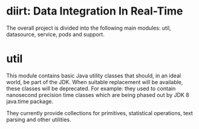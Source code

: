 diirt: Data Integration In Real-Time
====================================

The overall project is divided into the following main modules: util, datasource,
service, pods and support.

util
====

  This module contains basic Java utility classes that should, in an ideal world,
be part of the JDK. When suitable replacement will be available, these classes
will be deprecated. For example: they used to contain nanosecond precision time
classes which are being phased out by JDK 8 java.time package.

  They currently provide collections for primitives, statistical operations,
text parsing and other utilities.

